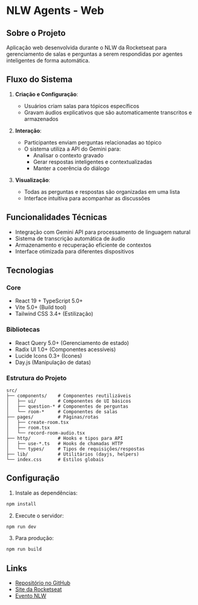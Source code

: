 # NLW Agents - Web

## Sobre o Projeto

Aplicação web desenvolvida durante o NLW da Rocketseat para gerenciamento de salas e perguntas a serem respondidas por agentes inteligentes de forma automática.

## Fluxo do Sistema

1. **Criação e Configuração**:
   - Usuários criam salas para tópicos específicos
   - Gravam áudios explicativos que são automaticamente transcritos e armazenados

2. **Interação**:
   - Participantes enviam perguntas relacionadas ao tópico
   - O sistema utiliza a API do Gemini para:
     - Analisar o contexto gravado
     - Gerar respostas inteligentes e contextualizadas
     - Manter a coerência do diálogo

3. **Visualização**:
   - Todas as perguntas e respostas são organizadas em uma lista
   - Interface intuitiva para acompanhar as discussões

## Funcionalidades Técnicas

- Integração com Gemini API para processamento de linguagem natural
- Sistema de transcrição automática de áudio
- Armazenamento e recuperação eficiente de contextos
- Interface otimizada para diferentes dispositivos

## Tecnologias

### Core
- React 19 + TypeScript 5.0+
- Vite 5.0+ (Build tool)
- Tailwind CSS 3.4+ (Estilização)

### Bibliotecas
- React Query 5.0+ (Gerenciamento de estado)
- Radix UI 1.0+ (Componentes acessíveis)
- Lucide Icons 0.3+ (Ícones)
- Day.js (Manipulação de datas)

### Estrutura do Projeto
```
src/
├── components/    # Componentes reutilizáveis
│   ├── ui/        # Componentes de UI básicos
│   ├── question-* # Componentes de perguntas
│   └── room-*     # Componentes de salas
├── pages/         # Páginas/rotas
│   ├── create-room.tsx
│   ├── room.tsx
│   └── record-room-audio.tsx
├── http/          # Hooks e tipos para API
│   ├── use-*.ts   # Hooks de chamadas HTTP
│   └── types/     # Tipos de requisições/respostas
├── lib/           # Utilitários (dayjs, helpers)
└── index.css      # Estilos globais
```

## Configuração

1. Instale as dependências:
```bash
npm install
```

2. Execute o servidor:
```bash
npm run dev
```

3. Para produção:
```bash
npm run build
```

## Links

- [Repositório no GitHub](https://github.com/matheuszarpellon/NLWAgents-Web)
- [Site da Rocketseat](https://www.rocketseat.com.br)
- [Evento NLW](https://www.rocketseat.com.br/nlw)
